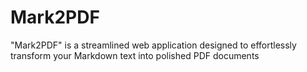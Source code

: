 # Mark2PDF
"Mark2PDF" is a streamlined web application designed to effortlessly transform your Markdown text into polished PDF documents

